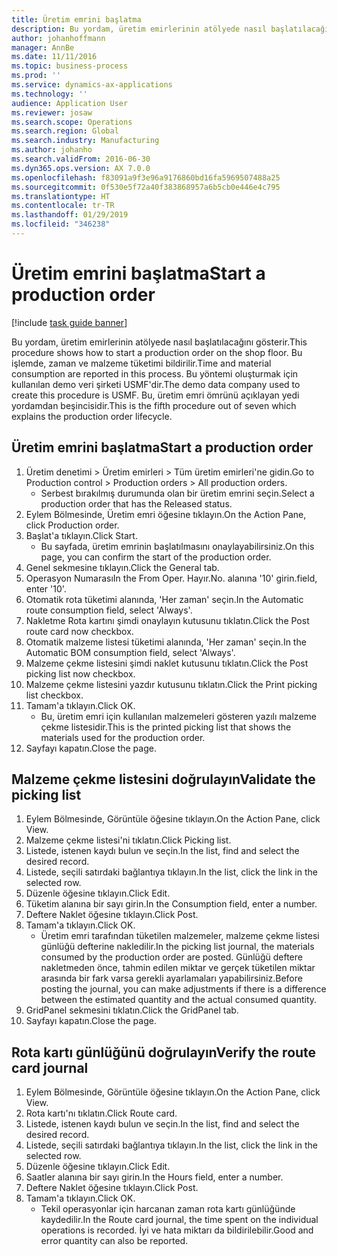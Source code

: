 ```yaml
---
title: Üretim emrini başlatma
description: Bu yordam, üretim emirlerinin atölyede nasıl başlatılacağını gösterir.
author: johanhoffmann
manager: AnnBe
ms.date: 11/11/2016
ms.topic: business-process
ms.prod: ''
ms.service: dynamics-ax-applications
ms.technology: ''
audience: Application User
ms.reviewer: josaw
ms.search.scope: Operations
ms.search.region: Global
ms.search.industry: Manufacturing
ms.author: johanho
ms.search.validFrom: 2016-06-30
ms.dyn365.ops.version: AX 7.0.0
ms.openlocfilehash: f83091a9f3e96a9176860bd16fa5969507488a25
ms.sourcegitcommit: 0f530e5f72a40f383868957a6b5cb0e446e4c795
ms.translationtype: HT
ms.contentlocale: tr-TR
ms.lasthandoff: 01/29/2019
ms.locfileid: "346238"
---
```

# <a name="start-a-production-order"></a><span data-ttu-id="4c9b0-103">Üretim emrini başlatma</span><span class="sxs-lookup"><span data-stu-id="4c9b0-103">Start a production order</span></span>

[!include [task guide banner](../../includes/task-guide-banner.md)]

<span data-ttu-id="4c9b0-104">Bu yordam, üretim emirlerinin atölyede nasıl başlatılacağını gösterir.</span><span class="sxs-lookup"><span data-stu-id="4c9b0-104">This procedure shows how to start a production order on the shop floor.</span></span> <span data-ttu-id="4c9b0-105">Bu işlemde, zaman ve malzeme tüketimi bildirilir.</span><span class="sxs-lookup"><span data-stu-id="4c9b0-105">Time and material consumption are reported in this process.</span></span> <span data-ttu-id="4c9b0-106">Bu yöntemi oluşturmak için kullanılan demo veri şirketi USMF'dir.</span><span class="sxs-lookup"><span data-stu-id="4c9b0-106">The demo data company used to create this procedure is USMF.</span></span> <span data-ttu-id="4c9b0-107">Bu, üretim emri ömrünü açıklayan yedi yordamdan beşincisidir.</span><span class="sxs-lookup"><span data-stu-id="4c9b0-107">This is the fifth procedure out of seven which explains the production order lifecycle.</span></span>


## <a name="start-a-production-order"></a><span data-ttu-id="4c9b0-108">Üretim emrini başlatma</span><span class="sxs-lookup"><span data-stu-id="4c9b0-108">Start a production order</span></span>
1. <span data-ttu-id="4c9b0-109">Üretim denetimi > Üretim emirleri > Tüm üretim emirleri'ne gidin.</span><span class="sxs-lookup"><span data-stu-id="4c9b0-109">Go to Production control > Production orders > All production orders.</span></span>
    * <span data-ttu-id="4c9b0-110">Serbest bırakılmış durumunda olan bir üretim emrini seçin.</span><span class="sxs-lookup"><span data-stu-id="4c9b0-110">Select a production order that has the Released status.</span></span>  
2. <span data-ttu-id="4c9b0-111">Eylem Bölmesinde, Üretim emri öğesine tıklayın.</span><span class="sxs-lookup"><span data-stu-id="4c9b0-111">On the Action Pane, click Production order.</span></span>
3. <span data-ttu-id="4c9b0-112">Başlat'a tıklayın.</span><span class="sxs-lookup"><span data-stu-id="4c9b0-112">Click Start.</span></span>
    * <span data-ttu-id="4c9b0-113">Bu sayfada, üretim emrinin başlatılmasını onaylayabilirsiniz.</span><span class="sxs-lookup"><span data-stu-id="4c9b0-113">On this page, you can confirm the start of the production order.</span></span>  
4. <span data-ttu-id="4c9b0-114">Genel sekmesine tıklayın.</span><span class="sxs-lookup"><span data-stu-id="4c9b0-114">Click the General tab.</span></span>
5. <span data-ttu-id="4c9b0-115">Operasyon Numarası</span><span class="sxs-lookup"><span data-stu-id="4c9b0-115">In the From Oper.</span></span> <span data-ttu-id="4c9b0-116">Hayır.</span><span class="sxs-lookup"><span data-stu-id="4c9b0-116">No.</span></span> <span data-ttu-id="4c9b0-117">alanına '10' girin.</span><span class="sxs-lookup"><span data-stu-id="4c9b0-117">field, enter '10'.</span></span>
6. <span data-ttu-id="4c9b0-118">Otomatik rota tüketimi alanında, 'Her zaman' seçin.</span><span class="sxs-lookup"><span data-stu-id="4c9b0-118">In the Automatic route consumption field, select 'Always'.</span></span>
7. <span data-ttu-id="4c9b0-119">Nakletme Rota kartını şimdi onaylayın kutusunu tıklatın.</span><span class="sxs-lookup"><span data-stu-id="4c9b0-119">Click the Post route card now checkbox.</span></span>
8. <span data-ttu-id="4c9b0-120">Otomatik malzeme listesi tüketimi alanında, 'Her zaman' seçin.</span><span class="sxs-lookup"><span data-stu-id="4c9b0-120">In the Automatic BOM consumption field, select 'Always'.</span></span>
9. <span data-ttu-id="4c9b0-121">Malzeme çekme listesini şimdi naklet kutusunu tıklatın.</span><span class="sxs-lookup"><span data-stu-id="4c9b0-121">Click the Post picking list now checkbox.</span></span>
10. <span data-ttu-id="4c9b0-122">Malzeme çekme listesini yazdır kutusunu tıklatın.</span><span class="sxs-lookup"><span data-stu-id="4c9b0-122">Click the Print picking list checkbox.</span></span>
11. <span data-ttu-id="4c9b0-123">Tamam'a tıklayın.</span><span class="sxs-lookup"><span data-stu-id="4c9b0-123">Click OK.</span></span>
    * <span data-ttu-id="4c9b0-124">Bu, üretim emri için kullanılan malzemeleri gösteren yazılı malzeme çekme listesidir.</span><span class="sxs-lookup"><span data-stu-id="4c9b0-124">This is the printed picking list that shows the materials used for the production order.</span></span>  
12. <span data-ttu-id="4c9b0-125">Sayfayı kapatın.</span><span class="sxs-lookup"><span data-stu-id="4c9b0-125">Close the page.</span></span>

## <a name="validate-the-picking-list"></a><span data-ttu-id="4c9b0-126">Malzeme çekme listesini doğrulayın</span><span class="sxs-lookup"><span data-stu-id="4c9b0-126">Validate the picking list</span></span>
1. <span data-ttu-id="4c9b0-127">Eylem Bölmesinde, Görüntüle öğesine tıklayın.</span><span class="sxs-lookup"><span data-stu-id="4c9b0-127">On the Action Pane, click View.</span></span>
2. <span data-ttu-id="4c9b0-128">Malzeme çekme listesi'ni tıklatın.</span><span class="sxs-lookup"><span data-stu-id="4c9b0-128">Click Picking list.</span></span>
3. <span data-ttu-id="4c9b0-129">Listede, istenen kaydı bulun ve seçin.</span><span class="sxs-lookup"><span data-stu-id="4c9b0-129">In the list, find and select the desired record.</span></span>
4. <span data-ttu-id="4c9b0-130">Listede, seçili satırdaki bağlantıya tıklayın.</span><span class="sxs-lookup"><span data-stu-id="4c9b0-130">In the list, click the link in the selected row.</span></span>
5. <span data-ttu-id="4c9b0-131">Düzenle öğesine tıklayın.</span><span class="sxs-lookup"><span data-stu-id="4c9b0-131">Click Edit.</span></span>
6. <span data-ttu-id="4c9b0-132">Tüketim alanına bir sayı girin.</span><span class="sxs-lookup"><span data-stu-id="4c9b0-132">In the Consumption field, enter a number.</span></span>
7. <span data-ttu-id="4c9b0-133">Deftere Naklet öğesine tıklayın.</span><span class="sxs-lookup"><span data-stu-id="4c9b0-133">Click Post.</span></span>
8. <span data-ttu-id="4c9b0-134">Tamam'a tıklayın.</span><span class="sxs-lookup"><span data-stu-id="4c9b0-134">Click OK.</span></span>
    * <span data-ttu-id="4c9b0-135">Üretim emri tarafından tüketilen malzemeler, malzeme çekme listesi günlüğü defterine nakledilir.</span><span class="sxs-lookup"><span data-stu-id="4c9b0-135">In the picking list journal, the materials consumed by the production order are posted.</span></span> <span data-ttu-id="4c9b0-136">Günlüğü deftere nakletmeden önce, tahmin edilen miktar ve gerçek tüketilen miktar arasında bir fark varsa gerekli ayarlamaları yapabilirsiniz.</span><span class="sxs-lookup"><span data-stu-id="4c9b0-136">Before posting the journal, you can make adjustments if there is a difference between the estimated quantity and the actual consumed quantity.</span></span>  
9. <span data-ttu-id="4c9b0-137">GridPanel sekmesini tıklatın.</span><span class="sxs-lookup"><span data-stu-id="4c9b0-137">Click the GridPanel tab.</span></span>
10. <span data-ttu-id="4c9b0-138">Sayfayı kapatın.</span><span class="sxs-lookup"><span data-stu-id="4c9b0-138">Close the page.</span></span>

## <a name="verify-the-route-card-journal"></a><span data-ttu-id="4c9b0-139">Rota kartı günlüğünü doğrulayın</span><span class="sxs-lookup"><span data-stu-id="4c9b0-139">Verify the route card journal</span></span>
1. <span data-ttu-id="4c9b0-140">Eylem Bölmesinde, Görüntüle öğesine tıklayın.</span><span class="sxs-lookup"><span data-stu-id="4c9b0-140">On the Action Pane, click View.</span></span>
2. <span data-ttu-id="4c9b0-141">Rota kartı'nı tıklatın.</span><span class="sxs-lookup"><span data-stu-id="4c9b0-141">Click Route card.</span></span>
3. <span data-ttu-id="4c9b0-142">Listede, istenen kaydı bulun ve seçin.</span><span class="sxs-lookup"><span data-stu-id="4c9b0-142">In the list, find and select the desired record.</span></span>
4. <span data-ttu-id="4c9b0-143">Listede, seçili satırdaki bağlantıya tıklayın.</span><span class="sxs-lookup"><span data-stu-id="4c9b0-143">In the list, click the link in the selected row.</span></span>
5. <span data-ttu-id="4c9b0-144">Düzenle öğesine tıklayın.</span><span class="sxs-lookup"><span data-stu-id="4c9b0-144">Click Edit.</span></span>
6. <span data-ttu-id="4c9b0-145">Saatler alanına bir sayı girin.</span><span class="sxs-lookup"><span data-stu-id="4c9b0-145">In the Hours field, enter a number.</span></span>
7. <span data-ttu-id="4c9b0-146">Deftere Naklet öğesine tıklayın.</span><span class="sxs-lookup"><span data-stu-id="4c9b0-146">Click Post.</span></span>
8. <span data-ttu-id="4c9b0-147">Tamam'a tıklayın.</span><span class="sxs-lookup"><span data-stu-id="4c9b0-147">Click OK.</span></span>
    * <span data-ttu-id="4c9b0-148">Tekil operasyonlar için harcanan zaman rota kartı günlüğünde kaydedilir.</span><span class="sxs-lookup"><span data-stu-id="4c9b0-148">In the Route card journal, the time spent on the individual operations is recorded.</span></span> <span data-ttu-id="4c9b0-149">İyi ve hata miktarı da bildirilebilir.</span><span class="sxs-lookup"><span data-stu-id="4c9b0-149">Good and error quantity can also be reported.</span></span>  

